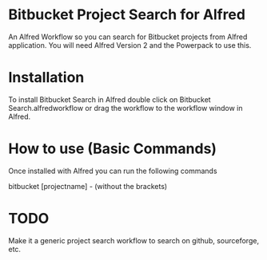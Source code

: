 Bitbucket Project Search for Alfred
===================================
An Alfred Workflow so you can search for Bitbucket projects from Alfred application. You will need Alfred Version 2 and the Powerpack to use this.

Installation
============
To install Bitbucket Search in Alfred double click on Bitbucket Search.alfredworkflow or drag the workflow to the workflow window in Alfred.

How to use (Basic Commands)
===========================
Once installed with Alfred you can run the following commands

bitbucket [projectname] - (without the brackets)

TODO
====
Make it a generic project search workflow to search on github, sourceforge, etc.